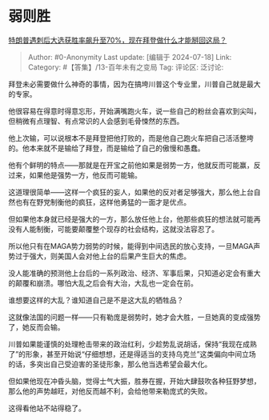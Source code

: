 # 弱则胜
[特朗普遇刺后大选获胜率飙升至70%，现在拜登做什么才能掰回这局？](https://www.zhihu.com/question/661674688/answer/3565373395)

> Author: #0-Anonymity
> Last update: [编辑于 2024-07-18]
> Link:
> Category: #【答集】/13-百年未有之变局 
> Tag: 
> 评论区:
> 泛讨论:

拜登未必需要做什么神奇的事情，因为在搞垮川普这个专业里，川普自己就是最大的专家。

他很容易在得意时得意忘形，开始满嘴跑火车，说一些自己的粉丝会喜欢到尖叫，但稍微有点理智、有点常识的人会感到毛骨悚然的东西。

他上次输，可以说根本不是拜登把他打败的，而是他自己跑火车把自己活活整垮的。他本来就不是输给了拜登，而是输给了自己的傲慢和愚蠢。

他有个鲜明的特点——那就是在开宝之前他如果是弱势一方，他就反而可能赢，反过来，如果他是强势一方，他反而可能输。

这道理很简单——这样一个疯狂的妄人，如果他的反对者足够强大，那么他上台自然也有在野党制衡他的疯狂，这样他勇猛的一面才是优点。

但如果他本身就已经是强大的一方，那么放任他上台，他那些疯狂的想法就可能再没有人能制衡，可能要颠覆整个现存的社会结构，这就没法容忍了。

所以他只有在MAGA势力弱势的时候，能得到中间选民的放心支持，一旦MAGA声势过于强大，则美国人会对他上台的后果产生巨大的焦虑。

没人能准确的预测他上台后的一系列政治、经济、军事后果，只知道必定会有重大的颠覆和崩溃。哪怕大乱之后会有大治，大乱也一定会在前。

谁想要这样的大乱？谁知道自己是不是这大乱的牺牲品？

这就像法国的问题一样——只有勒庞是弱势时，她才会大胜，一旦她真的变成强势了，她反而会输。

川普如果能谨慎的处理枪击带来的政治红利，少趁势乱说胡话，保持“我现在成熟了”的形象，甚至开始说“仔细想想，还是得适当的支持乌克兰”这类偏向中间立场的话，多突出自己受迫害的圣徒形象，那么他当选希望会最大化。

但如果他现在冲昏头脑，觉得士气大振，胜券在握，开始大肆鼓吹各种狂野梦想，那么他的声势越旺，对他反而越不利，会给他带来勒庞式的失败。

这得看他站不站得稳了。